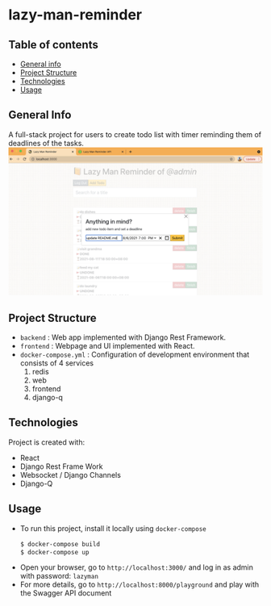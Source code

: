 # lazy-man-reminder

## Table of contents
* [General info](#general-info)
* [Project Structure](#project-structure)
* [Technologies](#technologies)
* [Usage](#usage)

## General Info
A full-stack project for users to create todo list with timer reminding them of deadlines of the tasks.
![](https://github.com/nathanjonjon/lazy-man-reminder/blob/main/todo.png)


## Project Structure
- `backend` : Web app implemented with Django Rest Framework.
- `frontend` : Webpage and UI implemented with React.
- `docker-compose.yml` : Configuration of development environment that consists of 4 services
  1. redis
  2. web
  3. frontend
  4. django-q

## Technologies
Project is created with:
* React
* Django Rest Frame Work
* Websocket / Django Channels
* Django-Q

## Usage
- To run this project, install it locally using `docker-compose`
  ```
  $ docker-compose build
  $ docker-compose up
  ```
- Open your browser, go to `http://localhost:3000/` and log in as admin with password: `lazyman`
- For more details, go to `http://localhost:8000/playground` and play with the Swagger API document
